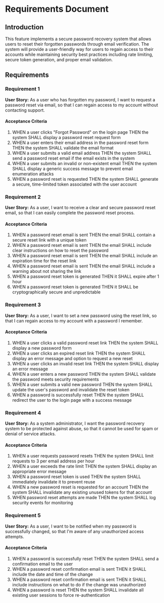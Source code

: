 # Requirements Document

## Introduction

This feature implements a secure password recovery system that allows users to reset their forgotten passwords through email verification. The system will provide a user-friendly way for users to regain access to their accounts while maintaining security best practices including rate limiting, secure token generation, and proper email validation.

## Requirements

### Requirement 1

**User Story:** As a user who has forgotten my password, I want to request a password reset via email, so that I can regain access to my account without contacting support.

#### Acceptance Criteria

1. WHEN a user clicks "Forgot Password" on the login page THEN the system SHALL display a password reset request form
2. WHEN a user enters their email address in the password reset form THEN the system SHALL validate the email format
3. WHEN a user submits a valid email address THEN the system SHALL send a password reset email if the email exists in the system
4. WHEN a user submits an invalid or non-existent email THEN the system SHALL display a generic success message to prevent email enumeration attacks
5. WHEN a password reset is requested THEN the system SHALL generate a secure, time-limited token associated with the user account

### Requirement 2

**User Story:** As a user, I want to receive a clear and secure password reset email, so that I can easily complete the password reset process.

#### Acceptance Criteria

1. WHEN a password reset email is sent THEN the email SHALL contain a secure reset link with a unique token
2. WHEN a password reset email is sent THEN the email SHALL include clear instructions on how to reset the password
3. WHEN a password reset email is sent THEN the email SHALL include an expiration time for the reset link
4. WHEN a password reset email is sent THEN the email SHALL include a warning about not sharing the link
5. WHEN a password reset token is generated THEN it SHALL expire after 1 hour
6. WHEN a password reset token is generated THEN it SHALL be cryptographically secure and unpredictable

### Requirement 3

**User Story:** As a user, I want to set a new password using the reset link, so that I can regain access to my account with a password I remember.

#### Acceptance Criteria

1. WHEN a user clicks a valid password reset link THEN the system SHALL display a new password form
2. WHEN a user clicks an expired reset link THEN the system SHALL display an error message and option to request a new reset
3. WHEN a user clicks an invalid reset link THEN the system SHALL display an error message
4. WHEN a user enters a new password THEN the system SHALL validate the password meets security requirements
5. WHEN a user submits a valid new password THEN the system SHALL update the user's password and invalidate the reset token
6. WHEN a password is successfully reset THEN the system SHALL redirect the user to the login page with a success message

### Requirement 4

**User Story:** As a system administrator, I want the password recovery system to be protected against abuse, so that it cannot be used for spam or denial of service attacks.

#### Acceptance Criteria

1. WHEN a user requests password resets THEN the system SHALL limit requests to 3 per email address per hour
2. WHEN a user exceeds the rate limit THEN the system SHALL display an appropriate error message
3. WHEN a password reset token is used THEN the system SHALL immediately invalidate it to prevent reuse
4. WHEN a new password reset is requested for an account THEN the system SHALL invalidate any existing unused tokens for that account
5. WHEN password reset attempts are made THEN the system SHALL log security events for monitoring

### Requirement 5

**User Story:** As a user, I want to be notified when my password is successfully changed, so that I'm aware of any unauthorized access attempts.

#### Acceptance Criteria

1. WHEN a password is successfully reset THEN the system SHALL send a confirmation email to the user
2. WHEN a password reset confirmation email is sent THEN it SHALL include the date and time of the change
3. WHEN a password reset confirmation email is sent THEN it SHALL include instructions on what to do if the change was unauthorized
4. WHEN a password is reset THEN the system SHALL invalidate all existing user sessions to force re-authentication